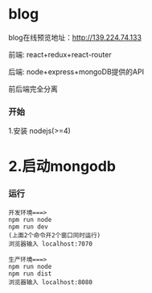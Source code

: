 # blog

blog在线预览地址：http://139.224.74.133

 前端: react+redux+react-router
 
 后端: node+express+mongoDB提供的API
 
 前后端完全分离

### 开始 
1.安装 nodejs(>=4) 
# 2.启动mongodb

### 运行
    开发环境===>
    npm run node
    npm run dev
    (上面2个命令开2个窗口同时运行)
    浏览器输入 localhost:7070

    生产环境===>
    npm run node
    npm run dist
    浏览器输入 localhost:8080
